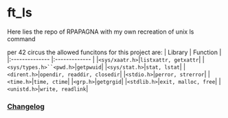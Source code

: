 # ft_ls
Here lies the repo of RPAPAGNA with my own recreation of unix ls command

per 42 circus the allowed funcitons for this project are:
| Library        | Function      |
|:-------------- |:------------- |
|`<sys/xaatr.h>`|`listxattr, getxattr`|
|`<sys/types.h>``<pwd.h>`|`getpwuid`|
|`<sys/stat.h>`|`stat, lstat`|
|`<dirent.h>`|`opendir, readdir, closedir`|
|`<stdio.h>`|`perror, strerror`|
|`<time.h>`|`time, ctime`|
|`<grp.h>`|`getgrgid`|
|`<stdlib.h>`|`exit, malloc, free`|
|`<unistd.h>`|`write, readlink`|

### [Changelog]
[Changelog]: https://github.com/rpeepz/ft_ls/blob/master/CHANGELOG.md "updates"
